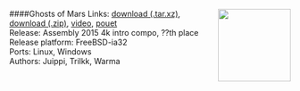 ####Ghosts of Mars
<a href="https://raw.githubusercontent.com/trilkk/faemiyah-demoscene_2015-08_4k-intro_ghosts_of_mars/master/screenshot_large.png"><img src="https://raw.githubusercontent.com/trilkk/faemiyah-demoscene_2015-08_4k-intro_ghosts_of_mars/master/screenshot_www.png" height="130em" align="right" /></a>
Links: [download (.tar.xz)](http://faemiyah.fi/data/ghosts_of_mars.tar.xz), [download (.zip)](http://faemiyah.fi/data/ghosts_of_mars.zip), [video](http://faemiyah.fi/data/ghosts_of_mars.mp4), [pouet](http://www.pouet.net/prod.php?which=?????)  
Release: Assembly 2015 4k intro compo, ??th place  
Release platform: FreeBSD-ia32  
Ports: Linux, Windows  
Authors: Juippi, Trilkk, Warma
